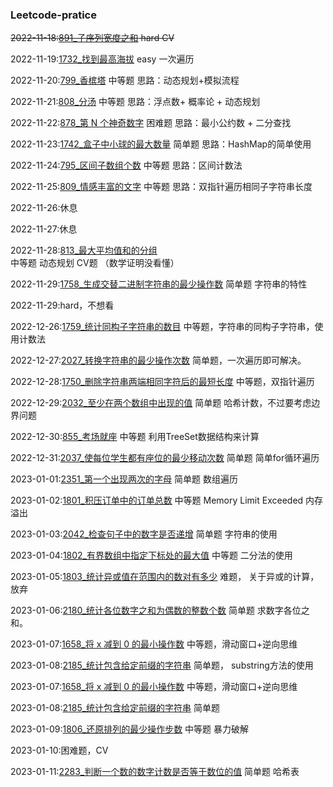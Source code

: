 ### Leetcode-pratice
~~2022-11-18:[891_子序列宽度之和](Temp/leetcode/editor/cn/P891_SumOfSubsequenceWidths.java)  hard CV~~

2022-11-19:[1732_找到最高海拔](Temp/leetcode/editor/cn/P1732_FindTheHighestAltitude.java) easy 一次遍历

2022-11-20:[799_香槟塔](Temp/leetcode/editor/cn/P799_ChampagneTower.java)  中等题 思路：动态规划+模拟流程

2022-11-21:[808_分汤](Temp/leetcode/editor/cn/P808_SoupServings.java) 中等题 思路：浮点数+ 概率论 + 动态规划

2022-11-22:[878_第 N 个神奇数字](Temp/leetcode/editor/cn/P878_NthMagicalNumber.java) 困难题 思路：最小公约数 + 二分查找

2022-11-23:[1742_盒子中小球的最大数量](Temp/leetcode/editor/cn/P1742_MaximumNumberOfBallsInABox.java) 简单题 思路：HashMap的简单使用

2022-11-24:[795_区间子数组个数](Temp/leetcode/editor/cn/P795_NumberOfSubarraysWithBoundedMaximum.java) 中等题 思路：区间计数法

2022-11-25:[809_情感丰富的文字](Temp/leetcode/editor/cn/P809_ExpressiveWords.java) 中等题 思路：双指针遍历相同子字符串长度

2022-11-26:休息

2022-11-27:休息

2022-11-28:[813_最大平均值和的分组](Temp/leetcode/editor/cn/P813_LargestSumOfAverages.java) 中等题 动态规划 CV题 （数学证明没看懂）

2022-11-29:[1758_生成交替二进制字符串的最少操作数](Temp/leetcode/editor/cn/P1758_MinimumChangesToMakeAlternatingBinaryString.java) 简单题 字符串的特性

2022-11-29:hard，不想看

2022-12-26:[1759_统计同构子字符串的数目](Temp/leetcode/editor/cn/P1759_CountNumberOfHomogenousSubstrings.java) 中等题，字符串的同构子字符串，使用计数法

2022-12-27:[2027_转换字符串的最少操作次数](Temp/leetcode/editor/cn/P2027_MinimumMovesToConvertString.java) 简单题，一次遍历即可解决。

2022-12-28:[1750_删除字符串两端相同字符后的最短长度](Temp/leetcode/editor/cn/P1750_MinimumLengthOfStringAfterDeletingSimilarEnds.java) 中等题，双指针遍历

2022-12-29:[2032_至少在两个数组中出现的值](Temp/leetcode/editor/cn/P2032_TwoOutOfThree.java) 简单题 哈希计数，不过要考虑边界问题

2022-12-30:[855_考场就座](Temp/leetcode/editor/cn/P855_ExamRoom.java) 中等题 利用TreeSet数据结构来计算

2022-12-31:[2037_使每位学生都有座位的最少移动次数](Temp/leetcode/editor/cn/P2037_MinimumNumberOfMovesToSeatEveryone.java) 简单题 简单for循环遍历

2023-01-01:[2351_第一个出现两次的字母](Temp/leetcode/editor/cn/P2351_FirstLetterToAppearTwice.java) 简单题 数组遍历

2023-01-02:[1801_积压订单中的订单总数](Temp/leetcode/editor/cn/P1801_NumberOfOrdersInTheBacklog.java) 中等题 Memory Limit Exceeded 内存溢出

2023-01-03:[2042_检查句子中的数字是否递增](Temp/leetcode/editor/cn/P2042_CheckIfNumbersAreAscendingInASentence.java) 简单题 字符串的使用

2023-01-04:[1802_有界数组中指定下标处的最大值](Temp/leetcode/editor/cn/P1802_MaximumValueAtAGivenIndexInABoundedArray.java) 中等题 二分法的使用

2023-01-05:[1803_统计异或值在范围内的数对有多少](Temp/leetcode/editor/cn/P1803_CountPairsWithXorInARange.java) 难题， 关于异或的计算， 放弃

2023-01-06:[2180_统计各位数字之和为偶数的整数个数](Temp/leetcode/editor/cn/P2180_CountIntegersWithEvenDigitSum.java) 简单题 求数字各位之和。

2023-01-07:[1658_将 x 减到 0 的最小操作数](Temp/leetcode/editor/cn/P1658_MinimumOperationsToReduceXToZero.java) 中等题，滑动窗口+逆向思维

2023-01-08:[2185_统计包含给定前缀的字符串](Temp/leetcode/editor/cn/P2185_CountingWordsWithAGivenPrefix.java) 简单题， substring方法的使用

2023-01-07:[1658_将 x 减到 0 的最小操作数](Temp/leetcode/editor/cn/P1658_MinimumOperationsToReduceXToZero.java) 中等题，滑动窗口+逆向思维

2023-01-08:[2185_统计包含给定前缀的字符串](Temp/leetcode/editor/cn/P2185_CountingWordsWithAGivenPrefix.java) 简单题

2023-01-09:[1806_还原排列的最少操作步数](Temp/leetcode/editor/cn/P1806_MinimumNumberOfOperationsToReinitializeAPermutation.java) 中等题 暴力破解

2023-01-10:困难题，CV

2023-01-11:[2283_判断一个数的数字计数是否等于数位的值](Temp/leetcode/editor/cn/P2283_CheckIfNumberHasEqualDigitCountAndDigitValue.java) 简单题 哈希表

